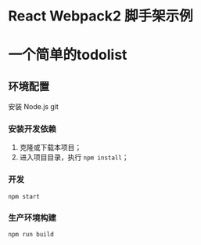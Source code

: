 # React Webpack2 脚手架示例
# 一个简单的todolist
## 环境配置

安装 Node.js git

### 安装开发依赖
1. 克隆或下载本项目；
2. 进入项目目录，执行 `npm install`；

### 开发
```
npm start
```

### 生产环境构建
```
npm run build
```